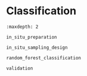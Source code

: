 # Classification

```{toctree}
:maxdepth: 2

in_situ_preparation

in_situ_sampling_design

random_forest_classification

validation

```